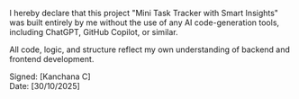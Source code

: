 I hereby declare that this project "Mini Task Tracker with Smart Insights" was built entirely by me without the use of any AI code-generation tools, including ChatGPT, GitHub Copilot, or similar.

All code, logic, and structure reflect my own understanding of backend and frontend development.

Signed: [Kanchana C]  
Date: [30/10/2025]